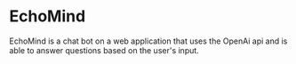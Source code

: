 # EchoMind
EchoMind is a chat bot on a web application that uses the OpenAi api and is able to answer questions based on the user's input.
